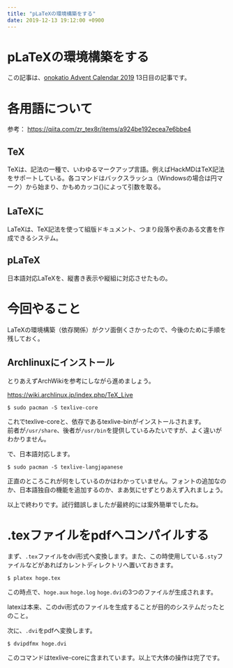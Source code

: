 ```yaml
---
title: "pLaTeXの環境構築をする"
date: 2019-12-13 19:12:00 +0900
---
```


pLaTeXの環境構築をする
===

この記事は、[onokatio Advent Calendar 2019](/adventcalendar/2019/onokatio) 13日目の記事です。


# 各用語について

参考： https://qiita.com/zr_tex8r/items/a924be192ecea7e6bbe4

## TeX

TeXは、記法の一種で、いわゆるマークアップ言語。例えばHackMDはTeX記法をサポートしている。各コマンドはバックスラッシュ（Windowsの場合は円マーク）から始まり、かもめカッコ{}によって引数を取る。

## LaTeXに

LaTeXは、TeX記法を使って組版ドキュメント、つまり段落や表のある文書を作成できるシステム。

## pLaTeX

日本語対応LaTeXを、縦書き表示や縦組に対応させたもの。

# 今回やること

LaTeXの環境構築（依存関係）がクソ面倒くさかったので、今後のために手順を残しておく。

## Archlinuxにインストール

とりあえずArchWikiを参考にしながら進めましょう。

https://wiki.archlinux.jp/index.php/TeX_Live

```
$ sudo pacman -S texlive-core
```

これでtexlive-coreと、依存であるtexlive-binがインストールされます。  
前者が`/usr/share`、後者が`/usr/bin`を提供しているみたいですが、よく違いがわかりません。

で、日本語対応します。


```
$ sudo pacman -S texlive-langjapanese
```

正直のところこれが何をしているのかはわかっていません。フォントの追加なのか、日本語独自の機能を追加するのか、まあ気にせずとりあえず入れましょう。

以上で終わりです。試行錯誤しましたが最終的には案外簡単でしたね。

# .texファイルをpdfへコンパイルする

まず、`.tex`ファイルをdvi形式へ変換します。また、この時使用している`.sty`ファイルなどがあればカレントディレクトリへ置いておきます。

```
$ platex hoge.tex
```

この時点で、`hoge.aux` `hoge.log` `hoge.dvi`の3つのファイルが生成されます。

latexは本来、このdvi形式のファイルを生成することが目的のシステムだったとのこと。

次に、`.dvi`をpdfへ変換します。

```
$ dvipdfmx hoge.dvi
```

このコマンドはtexlive-coreに含まれています。以上で大体の操作は完了です。